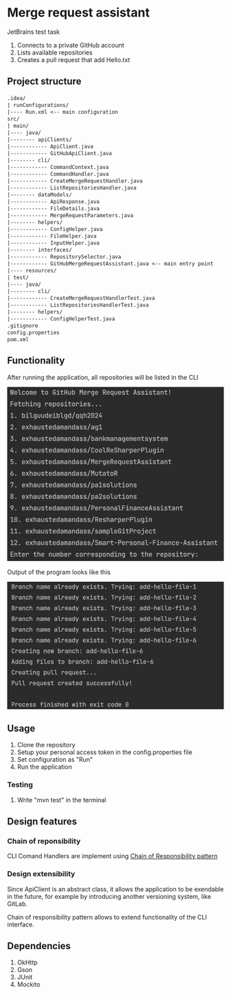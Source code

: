 # Merge request assistant

JetBrains test task

1. Connects to a private GitHub account
2. Lists available repositories
3. Creates a pull request that add Hello.txt

## Project structure

```
.idea/
| runConfigurations/
|---- Run.xml <-- main configuration
src/
| main/
|---- java/
|-------- apiClients/
|------------ ApiClient.java
|------------ GitHubApiClient.java
|-------- cli/
|------------ CommandContext.java
|------------ CommandHandler.java
|------------ CreateMergeRequestHandler.java
|------------ ListRepositoriesHandler.java
|-------- dataModels/
|------------ ApiResponse.java
|------------ FileDetails.java
|------------ MergeRequestParameters.java
|-------- helpers/
|------------ ConfigHelper.java
|------------ FileHelper.java
|------------ InputHelper.java
|-------- interfaces/
|------------ RepositorySelector.java
|------------ GitHubMergeRequestAssistant.java <-- main entry point
|---- resources/
| test/
|---- java/
|-------- cli/
|------------ CreateMergeRequestHandlerTest.java
|------------ ListRepositoriesHandlerTest.java
|-------- helpers/
|------------ ConfigHelperTest.java
.gitignore
config.properties
pom.xml
```

## Functionality

After running the application, all repositories will be listed in the CLI

![listRepositories](https://github.com/exhaustedamandass/MergeRequestAssistant/blob/main/resources/chooseRepository.png)

Output of the program looks like this

![output](https://github.com/exhaustedamandass/MergeRequestAssistant/blob/main/resources/output.png)

## Usage

1. Clone the repository
2. Setup your personal access token in the config.properties file
3. Set configuration as "Run"
4. Run the application

### Testing

1. Write "mvn test" in the terminal

## Design features

### Chain of reponsibility

CLI Comand Handlers are implement using [Chain of Responsibility pattern](https://refactoring.guru/design-patterns/chain-of-responsibility)

### Design extensibility

Since ApiClient is an abstract class, it allows the application to be exendable in the future, for example by introducing another versioning system, like GitLab.

Chain of responsibility pattern allows to extend functionality of the CLI interface. 

## Dependencies

1. OkHttp
2. Gson
3. JUnit
4. Mockito

